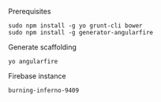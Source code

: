 
Prerequisites

    sudo npm install -g yo grunt-cli bower
    sudo npm install -g generator-angularfire

Generate scaffolding

    yo angularfire

Firebase instance

    burning-inferno-9409

